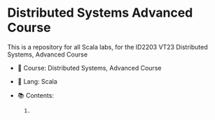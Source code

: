 # Distributed Systems Advanced Course

This is a repository for all Scala labs, for the ID2203 VT23 Distributed Systems, Advanced Course

- :blue_book: Course: Distributed Systems, Advanced Course
- :floppy_disk: Lang: Scala
- :books: Contents:
        
        1. 
